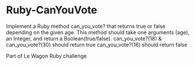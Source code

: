 # Ruby-CanYouVote

Implement a Ruby method can_you_vote? 
that returns true or false depending on the given age.
This method should take one arguments (age), an Integer, and return a Boolean(true/false).
can_you_vote?(18) & can_you_vote?(30) should return true
can_you_vote?(16) should return false


Part of Le Wagon Ruby challenge
